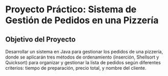# Proyecto Práctico: Sistema de Gestión de Pedidos en una Pizzería
## Objetivo del Proyecto
Desarrollar un sistema en Java para gestionar los pedidos de una pizzería, donde se
aplicarán tres métodos de ordenamiento (inserción, Shellsort y Quicksort) para organizar y
gestionar la lista de pedidos según diferentes criterios: tiempo de preparación, precio total, y
nombre del cliente.
